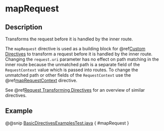 <a id="maprequest-java"></a>
# mapRequest

## Description

Transforms the request before it is handled by the inner route.

The `mapRequest` directive is used as a building block for @ref[Custom Directives](../custom-directives.md#custom-directives-java) to transform a request before it
is handled by the inner route. Changing the `request.uri` parameter has no effect on path matching in the inner route
because the unmatched path is a separate field of the `RequestContext` value which is passed into routes. To change
the unmatched path or other fields of the `RequestContext` use the @ref[mapRequestContext](mapRequestContext.md#maprequestcontext-java) directive.

See @ref[Request Transforming Directives](index.md#request-transforming-directives-java) for an overview of similar directives.

## Example

@@snip [BasicDirectivesExamplesTest.java](../../../../../../../test/java/docs/http/javadsl/server/directives/BasicDirectivesExamplesTest.java) { #mapRequest }
